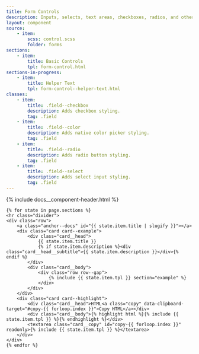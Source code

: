 ```yaml
---
title: Form Controls
description: Inputs, selects, text areas, checkboxes, radios, and other building blocks for forms.
layout: component
source:
    - item:
        scss: control.scss
        folder: forms
sections:
    - item:
        title: Basic Controls
        tpl: form-control.html
sections-in-progress:
    - item:
        title: Helper Text
        tpl: form-control--helper-text.html
classes:
    - item:
        title: .field--checkbox
        description: Adds checkbox styling.
        tag: .field
    - item:
        title: .field--color
        description: Adds native color picker styling.
        tag: .field
    - item:
        title: .field--radio
        description: Adds radio button styling.
        tag: .field
    - item:
        title: .field--select
        description: Adds select input styling.
        tag: .field
---
```

<div class="container content">
    {% include docs__component-header.html %}
    
    {% for state in page.sections %}
    <hr class="divider">
    <div class="row">
        <a class="anchor--docs" id="{{ state.item.title | slugify }}"></a>
        <div class="card card--example">
            <div class="card__head">
                {{ state.item.title }}
                {% if state.item.description %}<div class="card__head__subtitle">{{ state.item.description }}</div>{% endif %}
            </div>
            <div class="card__body">
                <div class="row row--gap">
                    {% include {{ state.item.tpl }} section="example" %}
                </div>
            </div>
        </div>
        <div class="card card--highlight">
            <div class="card__head">HTML<a class="copy" data-clipboard-target="#copy-{{ forloop.index }}">Copy HTML</a></div>
            <div class="card__body">{% highlight html %}{% include {{ state.item.tpl }} %}{% endhighlight %}</div>
            <textarea class="card__copy" id="copy-{{ forloop.index }}" readonly>{% include {{ state.item.tpl }} %}</textarea>
        </div>
    </div>
    {% endfor %}
</div>
